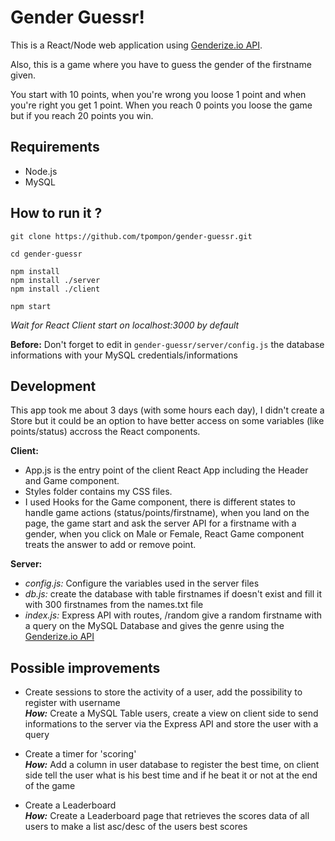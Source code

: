 # Gender Guessr!

This is a React/Node web application using [Genderize.io API](https://genderize.io/).

Also, this is a game where you have to guess the gender of the firstname given.

You start with 10 points, when you're wrong you loose 1 point and when you're right you get 1 point.
When you reach 0 points you loose the game but if you reach 20 points you win.

## Requirements

- Node.js
- MySQL

## How to run it ?

`git clone https://github.com/tpompon/gender-guessr.git`

`cd gender-guessr`

`npm install`  
`npm install ./server`  
`npm install ./client`  

`npm start`

_Wait for React Client start on localhost:3000 by default_

__Before:__ Don't forget to edit in `gender-guessr/server/config.js` the database informations with your MySQL credentials/informations

## Development

This app took me about 3 days (with some hours each day), I didn't create a Store but it could be an option to have better access on some variables (like points/status) accross the React components.

__Client:__

- App.js is the entry point of the client React App including the Header and Game component.
- Styles folder contains my CSS files.
- I used Hooks for the Game component, there is different states to handle game actions (status/points/firstname), when you land on the page, the game start and ask the server API for a firstname with a gender, when you click on Male or Female, React Game component treats the answer to add or remove point.

__Server:__

- _config.js:_ Configure the variables used in the server files
- _db.js:_ create the database with table firstnames if doesn't exist and fill it with 300 firstnames from the names.txt file
- _index.js:_ Express API with routes, /random give a random firstname with a query on the MySQL Database and gives the genre using the [Genderize.io API](https://genderize.io/)

## Possible improvements

- Create sessions to store the activity of a user, add the possibility to register with username  
___How:___ Create a MySQL Table users, create a view on client side to send informations to the server via the Express API and store the user with a query

- Create a timer for 'scoring'  
___How:___ Add a column in user database to register the best time, on client side tell the user what is his best time and if he beat it or not at the end of the game

- Create a Leaderboard  
___How:___ Create a Leaderboard page that retrieves the scores data of all users to make a list asc/desc of the users best scores
